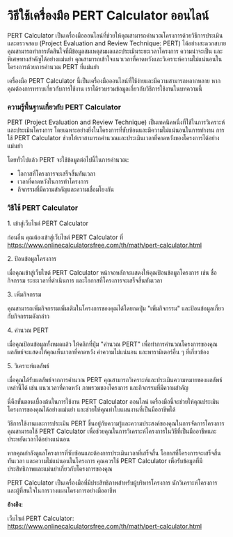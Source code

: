 วิธีใช้เครื่องมือ PERT Calculator ออนไลน์
=========================================

PERT Calculator เป็นเครื่องมือออนไลน์ที่ช่วยให้คุณสามารถคำนวณโครงการด้วยวิธีการประเมินและตรวจสอบ (Project Evaluation and Review Technique: PERT) ได้อย่างสะดวกสบาย คุณสามารถทำการตัดสินใจที่มีข้อมูลสมเหตุสมผลและประเมินระยะเวลาโครงการ ความน่าจะเป็น และพิเศษทางสำคัญได้อย่างแม่นยำ คุณสามารถเข้าใจแนวเวลาที่คาดหวังและวิเคราะห์ความไม่แน่นอนในโครงการด้วยการคำนวณ PERT ที่แม่นยำ

เครื่องมือ PERT Calculator นี้เป็นเครื่องมือออนไลน์ที่ใช้ง่ายและมีความสามารถหลากหลาย หากคุณต้องการทราบเกี่ยวกับการใช้งาน เราได้รวบรวมข้อมูลเกี่ยวกับวิธีการใช้งานในบทความนี้

### ความรู้พื้นฐานเกี่ยวกับ PERT Calculator

PERT (Project Evaluation and Review Technique) เป็นเทคนิคหนึ่งที่ใช้ในการวิเคราะห์และประเมินโครงการ โดยเฉพาะอย่างยิ่งในโครงการที่ซับซ้อนและมีความไม่แน่นอนในการทำงาน การใช้ PERT Calculator ช่วยให้เราสามารถคำนวณและประเมินเวลาที่คาดหวังของโครงการได้อย่างแม่นยำ

โดยทั่วไปแล้ว PERT จะใช้ข้อมูลต่อไปนี้ในการคำนวณ:

- โอกาสที่โครงการจะเสร็จสิ้นทันเวลา
- เวลาที่คาดหวังในการทำโครงการ
- กิจกรรมที่มีความสำคัญและความเชื่อมโยงกัน

### วิธีใช้ PERT Calculator

1\. เข้าสู่เว็บไซต์ PERT Calculator

ก่อนอื่น คุณต้องเข้าสู่เว็บไซต์ PERT Calculator ที่ <https://www.onlinecalculatorsfree.com/th/math/pert-calculator.html>

2\. ป้อนข้อมูลโครงการ

เมื่อคุณเข้าสู่เว็บไซต์ PERT Calculator หน้าจอหลักจะแสดงให้คุณป้อนข้อมูลโครงการ เช่น ชื่อกิจกรรม ระยะเวลาที่ดำเนินการ และโอกาสที่โครงการจะเสร็จสิ้นทันเวลา

3\. เพิ่มกิจกรรม

คุณสามารถเพิ่มกิจกรรมเพิ่มเติมในโครงการของคุณได้โดยกดปุ่ม "เพิ่มกิจกรรม" และป้อนข้อมูลเกี่ยวกับกิจกรรมดังกล่าว

4\. คำนวณ PERT

เมื่อคุณป้อนข้อมูลทั้งหมดแล้ว ให้คลิกที่ปุ่ม "คำนวณ PERT" เพื่อทำการคำนวณโครงการของคุณ ผลลัพธ์จะแสดงให้คุณเห็นเวลาที่คาดหวัง ค่าความไม่แน่นอน และพารามิเตอร์อื่น ๆ ที่เกี่ยวข้อง

5\. วิเคราะห์ผลลัพธ์

เมื่อคุณได้รับผลลัพธ์จากการคำนวณ PERT คุณสามารถวิเคราะห์และประเมินความหมายของผลลัพธ์เหล่านี้ได้ เช่น แนวเวลาที่คาดหวัง ภาพรวมของโครงการ และกิจกรรมที่มีความสำคัญ

นี่คือขั้นตอนเบื้องต้นในการใช้งาน PERT Calculator ออนไลน์ เครื่องมือนี้จะช่วยให้คุณประเมินโครงการของคุณได้อย่างแม่นยำ และช่วยให้คุณทำใบแผนงานที่เป็นมืออาชีพได้

วิธีการใช้งานและการประเมิน PERT ขึ้นอยู่กับความรู้และความประสงค์ของคุณในการจัดการโครงการ คุณสามารถใช้ PERT Calculator เพื่อช่วยคุณในการวิเคราะห์โครงการในวิธีที่เป็นมืออาชีพและประหยัดเวลาได้อย่างแน่นอน

หากคุณกำลังดูแลโครงการที่ซับซ้อนและต้องการประเมินเวลาที่เสร็จสิ้น โอกาสที่โครงการจะเสร็จสิ้นทันเวลา และความไม่แน่นอนในโครงการ คุณควรใช้ PERT Calculator เพื่อรับข้อมูลที่มีประสิทธิภาพและแม่นยำเกี่ยวกับโครงการของคุณ

PERT Calculator เป็นเครื่องมือที่มีประสิทธิภาพสำหรับผู้บริหารโครงการ นักวิเคราะห์โครงการ และผู้ที่สนใจในการวางแผนโครงการอย่างมืออาชีพ

**อ้างอิง:**

เว็บไซต์ PERT Calculator: <https://www.onlinecalculatorsfree.com/th/math/pert-calculator.html>